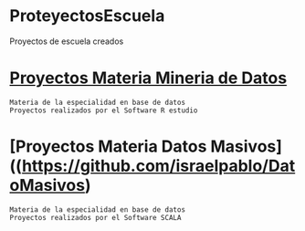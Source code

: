 # ProteyectosEscuela
Proyectos de escuela creados


# [Proyectos Materia Mineria de Datos](https://github.com/israelpablo/MineriaDatos)
```
Materia de la especialidad en base de datos
Proyectos realizados por el Software R estudio
```
# [Proyectos Materia Datos Masivos]((https://github.com/israelpablo/DatoMasivos)
```
Materia de la especialidad en base de datos
Proyectos realizados por el Software SCALA
```
